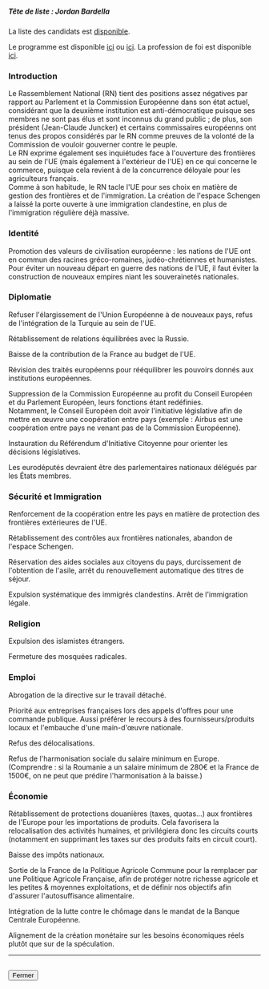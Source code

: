 ##### Tête de liste : Jordan Bardella

La liste des candidats est [disponible](https://rn-europeennes.fr/nos-candidats/).

Le programme est disponible [ici](pdf/programme_rn.pdf) ou [ici](https://rn-europeennes.fr/projet/). La profession de foi est disponible [ici](https://programme-candidats.interieur.gouv.fr/elections/1/listes/23).

### Introduction

Le Rassemblement National (RN) tient des positions assez négatives par rapport au Parlement et la Commission Européenne dans son état actuel, considérant que la deuxième institution est anti-démocratique puisque ses membres ne sont pas élus et sont inconnus du grand public ; de plus, son président (Jean-Claude Juncker) et certains commissaires européenns ont tenus des propos considérés par le RN comme preuves de la volonté de la Commission de vouloir gouverner contre le peuple.  
Le RN exprime également ses inquiétudes face à l'ouverture des frontières au sein de l'UE (mais également à l'extérieur de l'UE) en ce qui concerne le commerce, puisque cela revient à de la concurrence déloyale pour les agriculteurs français.  
Comme à son habitude, le RN tacle l'UE pour ses choix en matière de gestion des frontières et de l'immigration. La création de l'espace Schengen a laissé la porte ouverte à une immigration clandestine, en plus de l'immigration régulière déjà massive.

### Identité

Promotion des valeurs de civilisation européenne : les nations de l'UE ont en commun des racines gréco-romaines, judéo-chrétiennes et humanistes. Pour éviter un nouveau départ en guerre des nations de l'UE, il faut éviter la construction de nouveaux empires niant les souverainetés nationales.

### Diplomatie

Refuser l'élargissement de l'Union Européenne à de nouveaux pays, refus de l'intégration de la Turquie au sein de l'UE.

Rétablissement de relations équilibrées avec la Russie.

Baisse de la contribution de la France au budget de l'UE.

Révision des traités européenns pour rééquilibrer les pouvoirs donnés aux institutions européennes.

Suppression de la Commission Européenne au profit du Conseil Européen et du Parlement Européen, leurs fonctions étant redéfinies.  
Notamment, le Conseil Européen doit avoir l'initiative législative afin de mettre en œuvre une coopération entre pays (exemple : Airbus est une coopération entre pays ne venant pas de la Commission Européenne).

Instauration du Référendum d'Initiative Citoyenne pour orienter les décisions législatives.

Les eurodéputés devraient être des parlementaires nationaux délégués par les États membres.

### Sécurité et Immigration

Renforcement de la coopération entre les pays en matière de protection des frontières extérieures de l'UE.

Rétablissement des contrôles aux frontières nationales, abandon de l'espace Schengen.

Réservation des aides sociales aux citoyens du pays, durcissement de l'obtention de l'asile, arrêt du renouvellement automatique des titres de séjour.

Expulsion systématique des immigrés clandestins. Arrêt de l'immigration légale.

### Religion

Expulsion des islamistes étrangers.

Fermeture des mosquées radicales.

### Emploi

Abrogation de la directive sur le travail détaché.

Priorité aux entreprises françaises lors des appels d'offres pour une commande publique. Aussi préférer le recours à des fournisseurs/produits locaux et l'embauche d'une main-d'œuvre nationale.

Refus des délocalisations.

Refus de l'harmonisation sociale du salaire minimum en Europe. (Comprendre : si la Roumanie a un salaire minimum de 280€ et la France de 1500€, on ne peut que prédire l'harmonisation à la baisse.)

### Économie

Rétablissement de protections douanières (taxes, quotas…) aux frontières de l'Europe pour les importations de produits. Cela favorisera la relocalisation des activités humaines, et privilégiera donc les circuits courts (notamment en supprimant les taxes sur des produits faits en circuit court).

Baisse des impôts nationaux.

Sortie de la France de la Politique Agricole Commune pour la remplacer par une Politique Agricole Française, afin de protéger notre richesse agricole et les petites & moyennes exploitations, et de définir nos objectifs afin d'assurer l'autosuffisance alimentaire.

Intégration de la lutte contre le chômage dans le mandat de la Banque Centrale Européenne.

Alignement de la création monétaire sur les besoins économiques réels plutôt que sur de la spéculation.

<hr>
<h2><button class="btn btn-default btn-sm" onclick="rnclose()">Fermer</button></h2>
